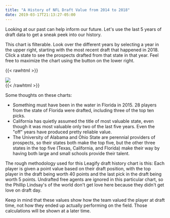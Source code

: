 ```yaml
---
title: "A History of NFL Draft Value from 2014 to 2018"
date: 2019-03-17T21:13:27-05:00
---
```

Looking at our past can help inform our future. Let's use the last 5 years of draft data to get a sneak peek into our history.

<!--more-->

This chart is filterable. Look over the different years by selecting a year in the upper right, starting with the most recent draft that happened in 2018. Click a state to see the prospects drafted from that state in that year. Feel free to maximize the chart using the button on the lower right.

{{< rawhtml >}}
<div class='tableauPlaceholder' id='viz1552869551280' style='position: relative'><noscript><a href='#'><img alt=' ' src='https:&#47;&#47;public.tableau.com&#47;static&#47;images&#47;NF&#47;NFLHistoricalDraftValueByState-2014to2018&#47;HistoricalValue&#47;1_rss.png' style='border: none' /></a></noscript><object class='tableauViz' style='display:none;'><param name='host_url' value='https%3A%2F%2Fpublic.tableau.com%2F' /> <param name='embed_code_version' value='3' /> <param name='site_root' value='' /><param name='name' value='NFLHistoricalDraftValueByState-2014to2018&#47;HistoricalValue' /><param name='tabs' value='no' /><param name='toolbar' value='yes' /><param name='static_image' value='https:&#47;&#47;public.tableau.com&#47;static&#47;images&#47;NF&#47;NFLHistoricalDraftValueByState-2014to2018&#47;HistoricalValue&#47;1.png' /> <param name='animate_transition' value='yes' /><param name='display_static_image' value='yes' /><param name='display_spinner' value='yes' /><param name='display_overlay' value='yes' /><param name='display_count' value='yes' /><param name='filter' value='publish=yes' /></object></div> <script type='text/javascript'> var divElement = document.getElementById('viz1552869551280'); var vizElement = divElement.getElementsByTagName('object')[0]; vizElement.style.width='100%';vizElement.style.height=(divElement.offsetWidth*0.75)+'px'; var scriptElement = document.createElement('script'); scriptElement.src = 'https://public.tableau.com/javascripts/api/viz_v1.js'; vizElement.parentNode.insertBefore(scriptElement, vizElement); </script>
{{< /rawhtml >}}

Some thoughts on these charts:

* Something must have been in the water in Florida in 2015. 28 players from the state of Florida were drafted, including three of the top ten picks.
* California has quietly assumed the title of most valuable state, even though it was most valuable only two of the last five years. Even the "off" years have produced pretty reliable value.
* The University of Alabama and Ohio State are perennial providers of prospects, so their states both make the top five, but the other three states in the top five (Texas, California, and Florida) make their way by having both large and small schools provide their talent.

The rough methodology used for this Leagify draft history chart is this: Each player is given a point value based on their draft position, with the top player in the draft being worth 40 points and the last pick in the draft being worth 5 points. Undrafted free agents are ignored in this particular chart, so the Phillip Lindsay's of the world don't get love here because they didn't get love on draft day.

Keep in mind that these values show how the team valued the player at draft time, not how they ended up actually performing on the field.  Those calculations will be shown at a later time.